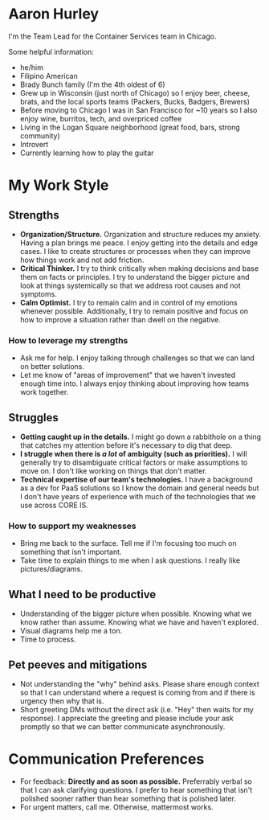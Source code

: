 # Aaron Hurley
I'm the Team Lead for the Container Services team in Chicago.

Some helpful information:
- he/him
- Filipino American
- Brady Bunch family (I'm the 4th oldest of 6)
- Grew up in Wisconsin (just north of Chicago) so I enjoy beer, cheese, brats, and the local sports teams (Packers, Bucks, Badgers, Brewers)
- Before moving to Chicago I was in San Francisco for ~10 years so I also enjoy wine, burritos, tech, and overpriced coffee
- Living in the Logan Square neighborhood (great food, bars, strong community)
- Introvert
- Currently learning how to play the guitar

# My Work Style

## Strengths
- **Organization/Structure.** Organization and structure reduces my anxiety. Having a plan brings me peace. I enjoy getting into the details and edge cases. I like to create structures or processes when they can improve how things work and not add friction.
- **Critical Thinker.** I try to think critically when making decisions and base them on facts or principles. I try to understand the bigger picture and look at things systemically so that we address root causes and not symptoms.
- **Calm Optimist.** I try to remain calm and in control of my emotions whenever possible. Additionally, I try to remain positive and focus on how to improve a situation rather than dwell on the negative.

### How to leverage my strengths
- Ask me for help. I enjoy talking through challenges so that we can land on better solutions.
- Let me know of "areas of improvement" that we haven't invested enough time into. I always enjoy thinking about improving how teams work together.

## Struggles
- **Getting caught up in the details.** I might go down a rabbithole on a thing that catches my attention before it's necessary to dig that deep.
- **I struggle when there is _a lot_ of ambiguity (such as priorities).** I will generally try to disambiguate critical factors or make assumptions to move on. I don't like working on things that don't matter.
- **Technical expertise of our team's technologies.** I have a background as a dev for PaaS solutions so I know the domain and general needs but I don't have years of experience with much of the technologies that we use across CORE IS.

### How to support my weaknesses
- Bring me back to the surface. Tell me if I'm focusing too much on something that isn't important.
- Take time to explain things to me when I ask questions. I really like pictures/diagrams.

## What I need to be productive
- Understanding of the bigger picture when possible. Knowing what we know rather than assume. Knowing what we have and haven't explored.
- Visual diagrams help me a ton.
- Time to process.

## Pet peeves and mitigations
- Not understanding the "why" behind asks. Please share enough context so that I can understand where a request is coming from and if there is urgency then why that is.
- Short greeting DMs without the direct ask (i.e. "Hey" then waits for my response). I appreciate the greeting and please include your ask promptly so that we can better communicate asynchronously.

# Communication Preferences
- For feedback: **Directly and as soon as possible.** Preferrably verbal so that I can ask clarifying questions. I prefer to hear something that isn't polished sooner rather than hear something that is polished later.
- For urgent matters, call me. Otherwise, mattermost works.

